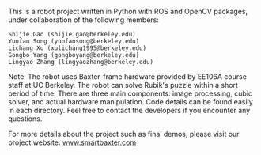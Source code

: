 This is a robot project written in Python with ROS and OpenCV packages, under collaboration of the following members:
```
Shijie Gao (shijie.gao@berkeley.edu)
Yunfan Song (yunfansong@berkeley.edu)
Lichang Xu (xulichang1995@berkeley.edu)
Gongbo Yang (gongboyang@berkeley.edu)
Lingyao Zhang (lingyaozhang@berkeley.edu)
```

Note: The robot uses Baxter-frame hardware provided by EE106A course staff at UC Berkeley. The robot can solve Rubik's puzzle within a short period of time. There are three main components: image processing, cubic solver, and actual hardware manipulation. Code details can be found easily in each directory. Feel free to contact the developers if you encounter any questions.

For more details about the project such as final demos, please visit our project website:
www.smartbaxter.com


